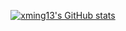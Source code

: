 <div align="center">

[![xming13's GitHub stats](https://github-readme-stats.vercel.app/api?username=xming13&show_icons=true&icon_color=586069&text_color=586069&bg_color=fff&line_height=30&hide_title=true&title_color=0366d6)](https://github.com/anuraghazra/github-readme-stats)

</div>
